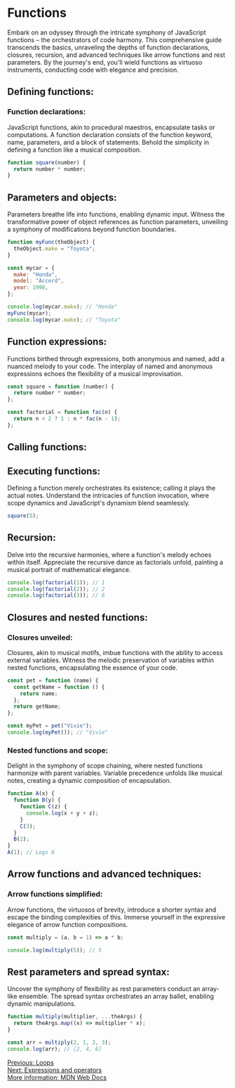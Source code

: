# Functions

Embark on an odyssey through the intricate symphony of JavaScript functions – the orchestrators of code harmony. This comprehensive guide transcends the basics, unraveling the depths of function declarations, closures, recursion, and advanced techniques like arrow functions and rest parameters. By the journey's end, you'll wield functions as virtuoso instruments, conducting code with elegance and precision.

## Defining functions:

### Function declarations:
JavaScript functions, akin to procedural maestros, encapsulate tasks or computations. A function declaration consists of the function keyword, name, parameters, and a block of statements. Behold the simplicity in defining a function like a musical composition.

```javascript
function square(number) {
  return number * number;
}
```

## Parameters and objects:
Parameters breathe life into functions, enabling dynamic input. Witness the transformative power of object references as function parameters, unveiling a symphony of modifications beyond function boundaries.

```javascript
function myFunc(theObject) {
  theObject.make = "Toyota";
}

const mycar = {
  make: "Honda",
  model: "Accord",
  year: 1998,
};

console.log(mycar.make); // "Honda"
myFunc(mycar);
console.log(mycar.make); // "Toyota"
```

## Function expressions:
Functions birthed through expressions, both anonymous and named, add a nuanced melody to your code. The interplay of named and anonymous expressions echoes the flexibility of a musical improvisation.

```javascript
const square = function (number) {
  return number * number;
};

const factorial = function fac(n) {
  return n < 2 ? 1 : n * fac(n - 1);
};
```

## Calling functions:

## Executing functions:
Defining a function merely orchestrates its existence; calling it plays the actual notes. Understand the intricacies of function invocation, where scope dynamics and JavaScript's dynamism blend seamlessly.

```javascript
square(5);
```

## Recursion:
Delve into the recursive harmonies, where a function's melody echoes within itself. Appreciate the recursive dance as factorials unfold, painting a musical portrait of mathematical elegance.

```javascript
console.log(factorial(1)); // 1
console.log(factorial(2)); // 2
console.log(factorial(3)); // 6
```

## Closures and nested functions:

### Closures unveiled:
Closures, akin to musical motifs, imbue functions with the ability to access external variables. Witness the melodic preservation of variables within nested functions, encapsulating the essence of your code.

```javascript
const pet = function (name) {
  const getName = function () {
    return name;
  };
  return getName;
};

const myPet = pet("Vivie");
console.log(myPet()); // "Vivie"
```

### Nested functions and scope:
Delight in the symphony of scope chaining, where nested functions harmonize with parent variables. Variable precedence unfolds like musical notes, creating a dynamic composition of encapsulation.

```javascript
function A(x) {
  function B(y) {
    function C(z) {
      console.log(x + y + z);
    }
    C(3);
  }
  B(2);
}
A(1); // Logs 6
```

## Arrow functions and advanced techniques:

### Arrow functions simplified:
Arrow functions, the virtuosos of brevity, introduce a shorter syntax and escape the binding complexities of this. Immerse yourself in the expressive elegance of arrow function compositions.

```javascript
const multiply = (a, b = 1) => a * b;

console.log(multiply(5)); // 5
```

## Rest parameters and spread syntax:
Uncover the symphony of flexibility as rest parameters conduct an array-like ensemble. The spread syntax orchestrates an array ballet, enabling dynamic manipulations.

```javascript
function multiply(multiplier, ...theArgs) {
  return theArgs.map((x) => multiplier * x);
}

const arr = multiply(2, 1, 2, 3);
console.log(arr); // [2, 4, 6]
```

[Previous: Loops](loops)  
[Next: Expressions and operators](expressions-operators)  
[More information: MDN Web Docs](https://developer.mozilla.org/en-US/docs/Web/JavaScript/Guide/Functions)   
